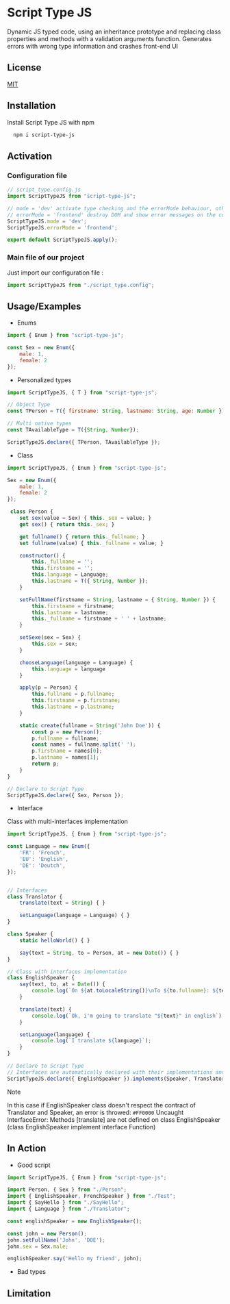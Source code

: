
# Script Type JS

Dynamic JS typed code, using an inheritance prototype and replacing class properties and methods with a validation arguments function.
Generates errors with wrong type information and crashes front-end UI


## License

[MIT](https://choosealicense.com/licenses/mit/)


## Installation

Install Script Type JS with npm

```bash
  npm i script-type-js
```
## Activation
### Configuration file
```javascript
// script_type.config.js
import ScriptTypeJS from "script-type-js";

// mode = 'dev' activate type checking and the errorMode behaviour, other value deactivate
// errorMode = 'frontend' destroy DOM and show error messages on the console and the document.body, other value for only console display
ScriptTypeJS.mode = 'dev';
ScriptTypeJS.errorMode = 'frontend';

export default ScriptTypeJS.apply();
```

### Main file of our project
Just import our configuration file :
```javascript
import ScriptTypeJS from "./script_type.config";
```


## Usage/Examples
- Enums
```javascript
import { Enum } from "script-type-js";

const Sex = new Enum({
    male: 1,
    female: 2
});
```

- Personalized types
```javascript
import ScriptTypeJS, { T } from "script-type-js";

// Object Type
const TPerson = T({ firstname: String, lastname: String, age: Number });

// Multi native types
const TAvailableType = T({String, Number});

ScriptTypeJS.declare({ TPerson, TAvailableType });
```

- Class

```javascript
import ScriptTypeJS, { Enum } from "script-type-js";

Sex = new Enum({
    male: 1,
    female: 2
});

 class Person {    
    set sex(value = Sex) { this._sex = value; }
    get sex() { return this._sex; }

    get fullname() { return this._fullname; }
    set fullname(value) { this._fullname = value; }

    constructor() {
        this._fullname = '';
        this.firstname = '';
        this.language = Language;
        this.lastname = T({ String, Number });
    }

    setFullName(firstname = String, lastname = { String, Number }) {
        this.firstname = firstname;
        this.lastname = lastname;
        this._fullname = firstname + ' ' + lastname;
    }

    setSexe(sex = Sex) {
        this.sex = sex;
    }

    chooseLanguage(language = Language) {
        this.language = language       
    }

    apply(p = Person) {
        this.fullname = p.fullname;
        this.firstname = p.firstname;
        this.lastname = p.lastname;
    }

    static create(fullname = String('John Doe')) {
        const p = new Person();
        p.fullname = fullname;
        const names = fullname.split(' ');
        p.firstname = names[0];
        p.lastname = names[1];
        return p;
    }
}

// Declare to Script Type
ScriptTypeJS.declare({ Sex, Person });
```

- Interface

Class with multi-interfaces implementation
```javascript
import ScriptTypeJS, { Enum } from "script-type-js";

const Language = new Enum({
    'FR': 'French',
    'EU': 'English',
    'DE': 'Deutch',
});


// Interfaces
class Translator {
    translate(text = String) { }

    setLanguage(language = Language) { }
}

class Speaker {
    static helloWorld() { }

    say(text = String, to = Person, at = new Date()) { }
}

// Class with interfaces implementation
class EnglishSpeaker {    
    say(text, to, at = Date()) {
        console.log(`On ${at.toLocaleString()}\nTo ${to.fullname}: ${text}`);
    }

    translate(text) {
        console.log(`Ok, i'm going to translate "${text}" in english`);
    }

    setLanguage(language) {
        console.log(`I translate ${language}`);
    }
}

// Declare to Script Type
// Interfaces are automatically declared with their implementations and could be uses as a type
ScriptTypeJS.declare({ EnglishSpeaker }).implements(Speaker, Translator);
```
> [!NOTE]
> In this case if EnglishSpeaker class doesn't respect the contract of Translator and Speaker, an error is throwed: 
> `#FF0000` Uncaught InterfaceError: Methods [translate] are not defined on class EnglishSpeaker (class EnglishSpeaker implement interface Function)

## In Action

- Good script
```javascript
import ScriptTypeJS, { Enum } from "script-type-js";

import Person, { Sex } from "./Person";
import { EnglishSpeaker, FrenchSpeaker } from "./Test";
import { SayHello } from "./SayHello";
import { Language } from "./Translator";

const englishSpeaker = new EnglishSpeaker();

const john = new Person();
john.setFullName('John', 'DOE');
john.sex = Sex.male;

englishSpeaker.say('Hello my friend', john);
```

- Bad types


## Limitation
